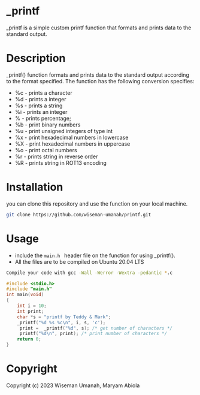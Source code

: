 # _printf
_printf is a simple custom printf function that formats and prints data to the standard output.
# Description
_printf() function formats and prints data to the standard output according to the format specified.
The function has the following conversion specifies:
+ %c - prints a character
+ %d - prints a  integer
+ %s - prints a string
+ %i - prints an integer
+ % - prints percentage;
+ %b - print binary numbers
+ %u - print unsigned integers of type int
+ %x - print hexadecimal numbers in lowercase
+ %X - print hexadecimal numbers in uppercase
+ %o - print octal numbers
+ %r - prints string in reverse order
+ %R - prints string in ROT13 encoding
# Installation
 you can clone this repository  and use the function on your local machine.
```bash
git clone https://github.com/wiseman-umanah/printf.git
```
# Usage
+ include the `main.h ` header file on the function for using _printf().
+ All the files are to be compiled on Ubuntu 20.04 LTS
```bash
Compile your code with gcc -Wall -Werror -Wextra -pedantic *.c
```
```c
#include <stdio.h>
#include "main.h"
int main(void)
{
    int i = 10;
    int print;
    char *s = "printf by Teddy & Mark";
    _printf("%d %s %c\n", i, s, 'c');
     print =  _printf("%d", s); /* get number of characters */
     printf("%d\n", print); /* print number of characters */
    return 0;
}
```
# Copyright
Copyright (c) 2023 Wiseman Umanah, Maryam Abiola
